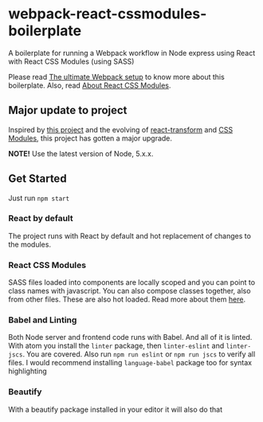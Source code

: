 # webpack-react-cssmodules-boilerplate
A boilerplate for running a Webpack workflow in Node express using React with React CSS Modules (using SASS)

Please read [The ultimate Webpack setup](http://www.christianalfoni.com/articles/2015_04_19_The-ultimate-webpack-setup) to know more about this boilerplate.
Also, read [About React CSS Modules](https://github.com/gajus/react-css-modules).

## Major update to project
Inspired by [this project](https://github.com/vesparny/react-kickstart) and the evolving of [react-transform](https://github.com/gaearon/react-transform-boilerplate) and [CSS Modules]((http://glenmaddern.com/articles/css-modules)), this project has gotten a major upgrade.

**NOTE!** Use the latest version of Node, 5.x.x.

## Get Started
Just run ```npm start```

### React by default
The project runs with React by default and hot replacement of changes to the modules.

### React CSS Modules
SASS files loaded into components are locally scoped and you can point to class names with javascript. You can also compose classes together, also from other files. These are also hot loaded. Read more about them [here](http://glenmaddern.com/articles/css-modules).


### Babel and Linting
Both Node server and frontend code runs with Babel. And all of it is linted. With atom you install the `linter` package, then `linter-eslint` and `linter-jscs`. You are covered. Also run `npm run eslint` or `npm run jscs` to verify all files. I would recommend installing `language-babel` package too for syntax highlighting

### Beautify
With a beautify package installed in your editor it will also do that
